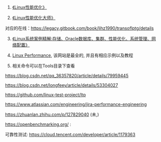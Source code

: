 1. [《Linux性能优化》](https://www.amazon.cn/dp/B072BN9G3L/ref=sr_1_1?ie=UTF8&qid=1546179306&sr=8-1&keywords=Linux%E6%80%A7%E8%83%BD%E4%BC%98%E5%8C%96)

2. [《Linux性能优化大师》](https://www.amazon.cn/dp/B011S7BYDA/ref=sr_1_2?ie=UTF8&qid=1546179306&sr=8-2&keywords=Linux%E6%80%A7%E8%83%BD%E4%BC%98%E5%8C%96)

对应的在线：https://legacy.gitbook.com/book/lihz1990/transoflptg/details

3. [《Linux系统案例精解:存储、Oracle数据库、集群、性能优化、系统管理、网络配置》](https://www.amazon.cn/dp/B0087M4Z7C/ref=sr_1_5?ie=UTF8&qid=1546179306&sr=8-5&keywords=Linux%E6%80%A7%E8%83%BD%E4%BC%98%E5%8C%96)

4. [Linux Performance](http://www.brendangregg.com/linuxperf.html), 该网站是最全的, 并且有相应示例以及教程

5. 相关命令可以在Tools目录下查看

https://blog.csdn.net/qq_36357820/article/details/79959445

https://blog.csdn.net/longfeey/article/details/53304027

https://github.com/linux-test-project/ltp


https://www.atlassian.com/engineering/jira-performance-engineering


https://zhuanlan.zhihu.com/p/127829040 (未,)

https://openbenchmarking.org/ : 

可靠性测试: https://cloud.tencent.com/developer/article/1179363